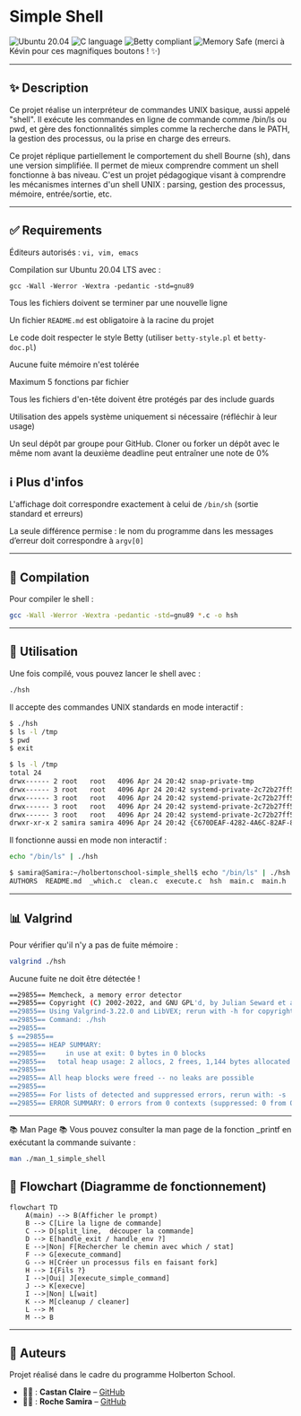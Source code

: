 # Simple Shell
![Ubuntu 20.04](https://img.shields.io/badge/Ubuntu-20.04-orange)
![C language](https://img.shields.io/badge/Language-C-blue.svg)
![Betty compliant](https://img.shields.io/badge/Betty-style-green)
![Memory Safe](https://img.shields.io/badge/Memory%20Leaks-None-success)
(merci à Kévin pour ces magnifiques boutons ! ✨)

---
## ✨ Description

Ce projet réalise un interpréteur de commandes UNIX basique, aussi appelé "shell". Il exécute les commandes en ligne de commande comme /bin/ls ou pwd, et gère des fonctionnalités simples comme la recherche dans le PATH, la gestion des processus, ou la prise en charge des erreurs.

Ce projet réplique partiellement le comportement du shell Bourne (sh), dans une version simplifiée. Il permet de mieux comprendre comment un shell fonctionne à bas niveau. C'est un projet pédagogique visant à comprendre les mécanismes internes d'un shell UNIX : parsing, gestion des processus, mémoire, entrée/sortie, etc.

---
## ✅ Requirements

Éditeurs autorisés : `vi, vim, emacs`

Compilation sur Ubuntu 20.04 LTS avec :

`gcc -Wall -Werror -Wextra -pedantic -std=gnu89`

Tous les fichiers doivent se terminer par une nouvelle ligne

Un fichier `README.md` est obligatoire à la racine du projet

Le code doit respecter le style Betty (utiliser `betty-style.pl` et `betty-doc.pl`)

Aucune fuite mémoire n'est tolérée

Maximum 5 fonctions par fichier

Tous les fichiers d'en-tête doivent être protégés par des include guards

Utilisation des appels système uniquement si nécessaire (réfléchir à leur usage)

Un seul dépôt par groupe pour GitHub. Cloner ou forker un dépôt avec le même nom avant la deuxième deadline peut entraîner une note de 0%

## ℹ️ Plus d'infos

L'affichage doit correspondre exactement à celui de `/bin/sh` (sortie standard et erreurs)

La seule différence permise : le nom du programme dans les messages d’erreur doit correspondre à `argv[0]`

---
## 🔧 Compilation

Pour compiler le shell :
```bash
gcc -Wall -Werror -Wextra -pedantic -std=gnu89 *.c -o hsh
```

---
## 🚀 Utilisation

Une fois compilé, vous pouvez lancer le shell avec :
```bash
./hsh
```
Il accepte des commandes UNIX standards en mode interactif :
```bash
$ ./hsh
$ ls -l /tmp
$ pwd
$ exit
```
```bash
$ ls -l /tmp
total 24
drwx------ 2 root   root   4096 Apr 24 20:42 snap-private-tmp
drwx------ 3 root   root   4096 Apr 24 20:42 systemd-private-2c72b27ff54a46a38e22cd144cdea8ed-systemd-logind.service-ChLY5B
drwx------ 3 root   root   4096 Apr 24 20:42 systemd-private-2c72b27ff54a46a38e22cd144cdea8ed-systemd-resolved.service-c8eKen
drwx------ 3 root   root   4096 Apr 24 20:42 systemd-private-2c72b27ff54a46a38e22cd144cdea8ed-systemd-timesyncd.service-8QDOQL
drwx------ 3 root   root   4096 Apr 24 20:42 systemd-private-2c72b27ff54a46a38e22cd144cdea8ed-wsl-pro.service-hIOEwM
drwxr-xr-x 2 samira samira 4096 Apr 24 20:42 {C670DEAF-4282-4A6C-82AF-8CFA590D2404}
```

Il fonctionne aussi en mode non interactif :
```bash
echo "/bin/ls" | ./hsh
```
```bash
$ samira@Samira:~/holbertonschool-simple_shell$ echo "/bin/ls" | ./hsh
AUTHORS  README.md  _which.c  clean.c  execute.c  hsh  main.c  main.h  split_line.c
```
---
## 📊 Valgrind

Pour vérifier qu'il n'y a pas de fuite mémoire :
```bash
valgrind ./hsh
```
Aucune fuite ne doit être détectée !
```bash
==29855== Memcheck, a memory error detector
==29855== Copyright (C) 2002-2022, and GNU GPL'd, by Julian Seward et al.
==29855== Using Valgrind-3.22.0 and LibVEX; rerun with -h for copyright info
==29855== Command: ./hsh
==29855==
$ ==29855==
==29855== HEAP SUMMARY:
==29855==     in use at exit: 0 bytes in 0 blocks
==29855==   total heap usage: 2 allocs, 2 frees, 1,144 bytes allocated
==29855==
==29855== All heap blocks were freed -- no leaks are possible
==29855==
==29855== For lists of detected and suppressed errors, rerun with: -s
==29855== ERROR SUMMARY: 0 errors from 0 contexts (suppressed: 0 from 0)
```
---
📚 Man Page 📚
Vous pouvez consulter la man page de la fonction _printf en exécutant la commande suivante :
```bash
man ./man_1_simple_shell
```

## 🔄 Flowchart (Diagramme de fonctionnement)

```mermaid
flowchart TD
    A(main) --> B(Afficher le prompt)
    B --> C[Lire la ligne de commande]
    C --> D[split_line,  découper la commande]
    D --> E[handle_exit / handle_env ?]
    E -->|Non| F[Rechercher le chemin avec which / stat]
    F --> G[execute_command]
    G --> H[Créer un processus fils en faisant fork]
    H --> I{Fils ?}
    I -->|Oui| J[execute_simple_command]
    J --> K[execve]
    I -->|Non| L[wait]
    K --> M[cleanup / cleaner]
    L --> M
    M --> B
```

---
## 👥 Auteurs

Projet réalisé dans le cadre du programme Holberton School.

- 👨‍💻 : **Castan Claire** – [GitHub](https://github.com/Helvlaska)
- 👨‍💻 : **Roche Samira** – [GitHub](https://github.com/StrawberSam)

